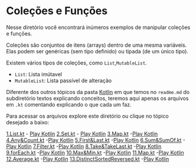 # Coleções e Funções

Nesse diretório você encontrará inúmeros exemplos de manipular coleções e funções.

Coleções são conjuntos de itens (arrays) dentro de uma mesma variáveis. Elas podem ser genéricas (sem tipo definido) ou tipada (de um único tipo).

Existem vários tipos de coleções, como `List`,`MutableList`.

- `List`: Lista imútavel
- `MutableList`: Lista passível de alteração

Diferente dos outros tópicos da pasta [Kotlin](../../Kotlin/) em que temos no `readme.md` do subdiretório textos explicando conceitos, teremos aqui apenas os arquivos em `.kt` comentando explicando o que cada um faz.

Para acessar os arquivos explore este diretório ou clique no tópico desejado a baixo:

[1.List.kt](./1.List.kt) - [Play Kotlin](https://pl.kotl.in/xjzbqxfgn)
[2.Set.kt](./2.Set.kt) - [Play Kotlin](https://pl.kotl.in/CeO22rWQY)
[3.Map.kt](./3.Map.kt) -[Play Kotlin](https://pl.kotl.in/ThFdVBq9a)
[4.Any&Count.kt](./4.Any&Count.kt) -[Play Kotlin](https://pl.kotl.in/FVI044KZB)
[5.First&Last.kt](./5.First&Last.kt) -[Play Kotlin]()
[6.Sum&SumOf.kt](./6.Sum&SumOf.kt) -[Play Kotlin]()
[7.Filter.kt](./7.Filter.kt) -[Play Kotlin]()
[8.Take&TakeLast.kt](./8.Take&TakeLast.kt) -[Play Kotlin]()
[9.forEach.kt](./9.forEach.kt) -[Play Kotlin]()
[10.Max&Min.kt](./10.Max&Min.kt) -[Play Kotlin]()
[11.Map.kt](./11.Map.kt) -[Play Kotlin]()
[12.Average.kt](./12.Average.kt) -[Play Kotlin]()
[13.DistinctSortedReversed.kt](./13.DistinctSortedReversed.kt) -[Play Kotlin]()
